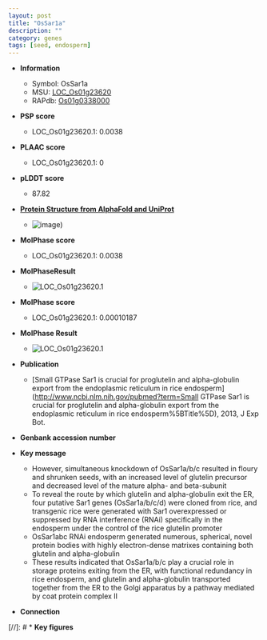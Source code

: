 ```yaml
---
layout: post
title: "OsSar1a"
description: ""
category: genes
tags: [seed, endosperm]
---
```


* **Information**  
    + Symbol: OsSar1a  
    + MSU: [LOC_Os01g23620](http://rice.plantbiology.msu.edu/cgi-bin/ORF_infopage.cgi?orf=LOC_Os01g23620)  
    + RAPdb: [Os01g0338000](http://rapdb.dna.affrc.go.jp/viewer/gbrowse_details/irgsp1?name=Os01g0338000)  

* **PSP score**  
    + LOC_Os01g23620.1: 0.0038 

* **PLAAC score**  
    + LOC_Os01g23620.1: 0 

* **pLDDT score**
    + 87.82

* **[Protein Structure from AlphaFold and UniProt](https://www.uniprot.org/uniprotkb/Q93W16/entry#structure)**
    + ![image](https://ricepsp.github.io/images/Q9/AF-Q93W16-F1.png))

* **MolPhase score**
    + LOC_Os01g23620.1: 0.0038

* **MolPhaseResult**
    + ![LOC_Os01g23620.1](https://ricepsp.github.io/pictures/LOC_Os01g/LOC_Os01g23620.1.png)

* **MolPhase score**
    + LOC_Os01g23620.1: 0.00010187

* **MolPhase Result**
    + ![LOC_Os01g23620.1](https://304243504.github.io/Pictures/LOC_Os01g/LOC_Os01g23620.1.png)

* **Publication**  
    + [Small GTPase Sar1 is crucial for proglutelin and alpha-globulin export from the endoplasmic reticulum in rice endosperm](http://www.ncbi.nlm.nih.gov/pubmed?term=Small GTPase Sar1 is crucial for proglutelin and alpha-globulin export from the endoplasmic reticulum in rice endosperm%5BTitle%5D), 2013, J Exp Bot.

* **Genbank accession number**  

* **Key message**  
    + However, simultaneous knockdown of OsSar1a/b/c resulted in floury and shrunken seeds, with an increased level of glutelin precursor and decreased level of the mature alpha- and beta-subunit
    + To reveal the route by which glutelin and alpha-globulin exit the ER, four putative Sar1 genes (OsSar1a/b/c/d) were cloned from rice, and transgenic rice were generated with Sar1 overexpressed or suppressed by RNA interference (RNAi) specifically in the endosperm under the control of the rice glutelin promoter
    + OsSar1abc RNAi endosperm generated numerous, spherical, novel protein bodies with highly electron-dense matrixes containing both glutelin and alpha-globulin
    + These results indicated that OsSar1a/b/c play a crucial role in storage proteins exiting from the ER, with functional redundancy in rice endosperm, and glutelin and alpha-globulin transported together from the ER to the Golgi apparatus by a pathway mediated by coat protein complex II

* **Connection**  

[//]: # * **Key figures**  


